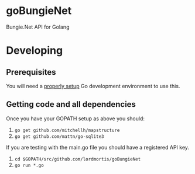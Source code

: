 # goBungieNet

Bungie.Net API for Golang

# Developing

## Prerequisites

You will need a [properly setup](https://golang.org/doc/install) Go development environment to use this.

## Getting code and all dependencies

Once you have your GOPATH setup as above you should:

  1. `go get github.com/mitchellh/mapstructure`
  2. `go get github.com/mattn/go-sqlite3`

If you are testing with the main.go file you should have a registered API key.

 1. `cd $GOPATH/src/github.com/lordmortis/goBungieNet`
 2. `go run *.go`

